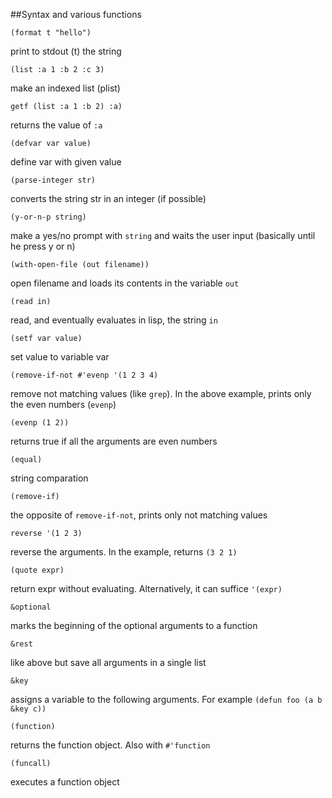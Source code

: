 
##Syntax and various functions

	(format t "hello") 
	
print to stdout (t) the string

	(list :a 1 :b 2 :c 3)
	
make an indexed list (plist)

	getf (list :a 1 :b 2) :a) 
	
returns the value of `:a`

	(defvar var value) 
	
define var with given value

	(parse-integer str)
	
converts the string str in an integer (if possible)

	(y-or-n-p string)
	
make a yes/no prompt with `string` and waits the user input (basically until he press y or n)

	(with-open-file (out filename))
	
open filename and loads its contents in the variable `out`

	(read in)
	
read, and eventually evaluates in lisp, the string `in`

	(setf var value)

set value to variable var

	(remove-if-not #'evenp '(1 2 3 4)
	
remove not matching values (like `grep`). In the above example, prints only the even numbers (`evenp`)

	(evenp (1 2))

returns true if all the arguments are even numbers

	(equal)

string comparation

	(remove-if)

the opposite of `remove-if-not`, prints only not matching values

	reverse '(1 2 3)
	
reverse the arguments. In the example, returns `(3 2 1)`

	(quote expr)
	
return expr without evaluating. Alternatively, it can suffice `'(expr)`

	&optional
	
marks the beginning of the optional arguments to a function

	&rest

like above but save all arguments in a single list

	&key
	
assigns a variable to the following arguments. For example `(defun foo (a b &key c))`

	(function)
	
returns the function object. Also with `#'function`

	(funcall)
	
executes a function object
